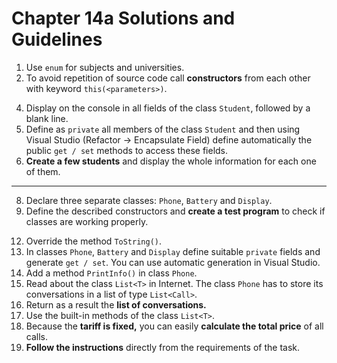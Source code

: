 # Chapter 14a Solutions and Guidelines

1. Use `enum` for subjects and universities.
2. To avoid repetition of source code call **constructors** from each other with keyword `this(<parameters>)`.
<!--  -->
4. Display on the console in all fields of the class `Student`, followed by a blank line.
5. Define as `private` all members of the class `Student` and then using Visual Studio (Refactor -> Encapsulate Field) define automatically the public `get / set` methods to access these fields.
6. **Create a few students** and display the whole information for each one of them.

---

8. Declare three separate classes: `Phone`, `Battery` and `Display`.
9. Define the described constructors and **create a test program** to check if classes are working properly.
<!--  -->
12. Override the method `ToString()`.
13. In classes `Phone`, `Battery` and `Display` define suitable `private` fields and generate `get / set`. You can use automatic generation in Visual Studio.
14. Add a method `PrintInfo()` in class `Phone`.
15. Read about the class `List<T>` in Internet. The class `Phone` has to store its conversations in a list of type `List<Call>`.
16. Return as a result the **list of conversations.**
17. Use the built-in methods of the class `List<T>`.
18. Because the **tariff is fixed,** you can easily **calculate the total price** of all calls.
19. **Follow the instructions** directly from the requirements of the task.
